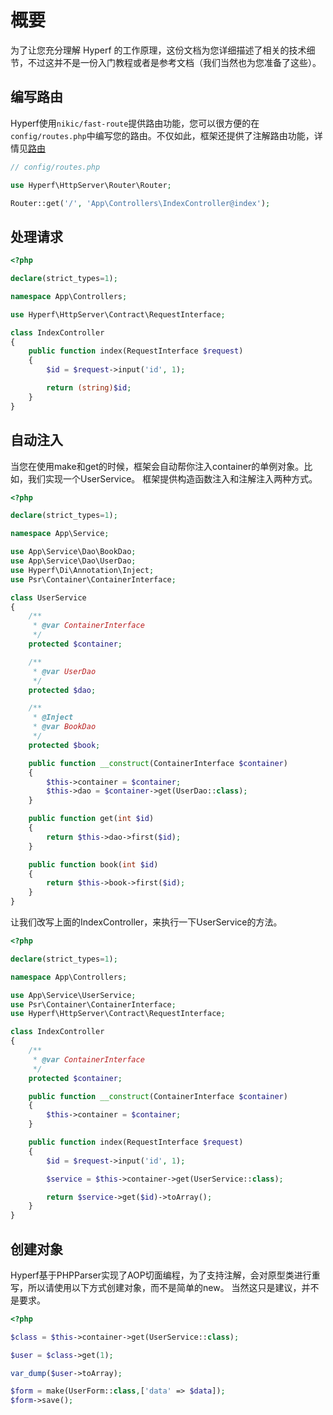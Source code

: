 # 概要

为了让您充分理解 Hyperf 的工作原理，这份文档为您详细描述了相关的技术细节，不过这并不是一份入门教程或者是参考文档（我们当然也为您准备了这些）。

## 编写路由

Hyperf使用`nikic/fast-route`提供路由功能，您可以很方便的在`config/routes.php`中编写您的路由。不仅如此，框架还提供了注解路由功能，详情见[路由]()

~~~php
// config/routes.php

use Hyperf\HttpServer\Router\Router;

Router::get('/', 'App\Controllers\IndexController@index');
~~~

## 处理请求

~~~php
<?php

declare(strict_types=1);

namespace App\Controllers;

use Hyperf\HttpServer\Contract\RequestInterface;

class IndexController
{
    public function index(RequestInterface $request)
    {
        $id = $request->input('id', 1);

        return (string)$id;
    }
}
~~~

## 自动注入

当您在使用make和get的时候，框架会自动帮你注入container的单例对象。比如，我们实现一个UserService。
框架提供构造函数注入和注解注入两种方式。

~~~php
<?php

declare(strict_types=1);

namespace App\Service;

use App\Service\Dao\BookDao;
use App\Service\Dao\UserDao;
use Hyperf\Di\Annotation\Inject;
use Psr\Container\ContainerInterface;

class UserService
{
    /**
     * @var ContainerInterface
     */
    protected $container;

    /**
     * @var UserDao
     */
    protected $dao;

    /**
     * @Inject
     * @var BookDao
     */
    protected $book;

    public function __construct(ContainerInterface $container)
    {
        $this->container = $container;
        $this->dao = $container->get(UserDao::class);
    }

    public function get(int $id)
    {
        return $this->dao->first($id);
    }

    public function book(int $id)
    {
        return $this->book->first($id);
    }
}
~~~

让我们改写上面的IndexController，来执行一下UserService的方法。

~~~php
<?php

declare(strict_types=1);

namespace App\Controllers;

use App\Service\UserService;
use Psr\Container\ContainerInterface;
use Hyperf\HttpServer\Contract\RequestInterface;

class IndexController
{
    /**
     * @var ContainerInterface
     */
    protected $container;

    public function __construct(ContainerInterface $container)
    {
        $this->container = $container;
    }

    public function index(RequestInterface $request)
    {
        $id = $request->input('id', 1);

        $service = $this->container->get(UserService::class);

        return $service->get($id)->toArray();
    }
}
~~~


## 创建对象

Hyperf基于PHPParser实现了AOP切面编程，为了支持注解，会对原型类进行重写，所以请使用以下方式创建对象，而不是简单的new。
当然这只是建议，并不是要求。

~~~php
<?php

$class = $this->container->get(UserService::class);

$user = $class->get(1);

var_dump($user->toArray);

$form = make(UserForm::class,['data' => $data]);
$form->save();
~~~

